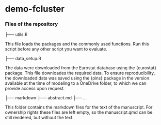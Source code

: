 # demo-fcluster

### Files of the repository

├── utils.R

This file loads the packages and the commonly used functions. Run this script before any other script you want to evaluate.

├── data_setup.R

The data were downloaded from the Eurostat database using the {eurostat} package. This file downloades the required data. To ensure reproducibility, the downloaded data was saved using the {pins} package in the version available at the time of modeling to a OneDrive folder, to which we can provide access upon request.

├── markdown
    ├── abstract.md
    ├── ...
    
This folder contains the markdown files for the text of the manuscript. For ownership rights these files are left empty, so the manuscript.qmd can be still rendered, but without the text.
